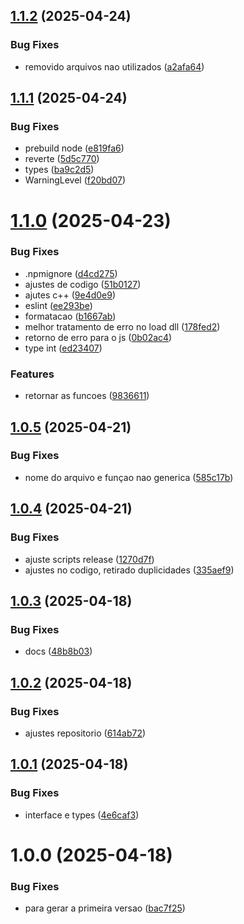 ## [1.1.2](https://github.com/Alexssmusica/ffi-libraries/compare/v1.1.1...v1.1.2) (2025-04-24)


### Bug Fixes

* removido arquivos nao utilizados ([a2afa64](https://github.com/Alexssmusica/ffi-libraries/commit/a2afa64386f13ce3c225f082b45d3fc855534f83))

## [1.1.1](https://github.com/Alexssmusica/ffi-libraries/compare/v1.1.0...v1.1.1) (2025-04-24)


### Bug Fixes

* prebuild node ([e819fa6](https://github.com/Alexssmusica/ffi-libraries/commit/e819fa66966a5ba004ba54bb5b36bd82d2cd0d85))
* reverte ([5d5c770](https://github.com/Alexssmusica/ffi-libraries/commit/5d5c7704198a95c813b9697ac64fc44b440fc1f1))
* types ([ba9c2d5](https://github.com/Alexssmusica/ffi-libraries/commit/ba9c2d57ea1d48bd1d3b2f05ec8a846e4ee2b392))
* WarningLevel ([f20bd07](https://github.com/Alexssmusica/ffi-libraries/commit/f20bd0746c0ea489d24dfc3f942f31ef137ccb1e))

# [1.1.0](https://github.com/Alexssmusica/ffi-libraries/compare/v1.0.5...v1.1.0) (2025-04-23)


### Bug Fixes

* .npmignore ([d4cd275](https://github.com/Alexssmusica/ffi-libraries/commit/d4cd275af3bd5c0da97545f57e7ca594391cd269))
* ajustes de codigo ([51b0127](https://github.com/Alexssmusica/ffi-libraries/commit/51b0127c4ac14c25b5a27bf939348cc72c23d447))
* ajutes c++ ([9e4d0e9](https://github.com/Alexssmusica/ffi-libraries/commit/9e4d0e9d1969bad9b12b56b80b014cab44feb088))
* eslint ([ee293be](https://github.com/Alexssmusica/ffi-libraries/commit/ee293be71f360b651f762ec2e75b110f4da61974))
* formatacao ([b1667ab](https://github.com/Alexssmusica/ffi-libraries/commit/b1667aba1ebe5c0b953fab79222b44d69431af76))
* melhor tratamento de erro no load dll ([178fed2](https://github.com/Alexssmusica/ffi-libraries/commit/178fed288950c979501439c7e10ac43644dfd2f3))
* retorno de erro para o js ([0b02ac4](https://github.com/Alexssmusica/ffi-libraries/commit/0b02ac4e79c5917358260d439e581b96ed1ff4cb))
* type int ([ed23407](https://github.com/Alexssmusica/ffi-libraries/commit/ed234076526df433b43c4415a7b6842d1dabde58))


### Features

* retornar as funcoes ([9836611](https://github.com/Alexssmusica/ffi-libraries/commit/9836611bd2cb9c0feaad83f8383cc60b041a3705))

## [1.0.5](https://github.com/Alexssmusica/ffi-libraries/compare/v1.0.4...v1.0.5) (2025-04-21)


### Bug Fixes

* nome do arquivo e funçao nao generica ([585c17b](https://github.com/Alexssmusica/ffi-libraries/commit/585c17b7c039b002e31cbb5845f336360810fc03))

## [1.0.4](https://github.com/Alexssmusica/ffi-libraries/compare/v1.0.3...v1.0.4) (2025-04-21)


### Bug Fixes

* ajuste scripts release ([1270d7f](https://github.com/Alexssmusica/ffi-libraries/commit/1270d7fd40ae33278e9e482c227130bb8bb5177c))
* ajustes no codigo, retirado duplicidades ([335aef9](https://github.com/Alexssmusica/ffi-libraries/commit/335aef9f8c57a117699637102b94b691d925b941))

## [1.0.3](https://github.com/Alexssmusica/ffi-libraries/compare/v1.0.2...v1.0.3) (2025-04-18)


### Bug Fixes

* docs ([48b8b03](https://github.com/Alexssmusica/ffi-libraries/commit/48b8b03d9ce35365f4e85dc11b92fa577f1b21f6))

## [1.0.2](https://github.com/Alexssmusica/ffi-libraries/compare/v1.0.1...v1.0.2) (2025-04-18)


### Bug Fixes

* ajustes repositorio ([614ab72](https://github.com/Alexssmusica/ffi-libraries/commit/614ab72068f454c10bef2d9571ca0f37f02ab0ec))

## [1.0.1](https://github.com/Alexssmusica/ffi-libraries/compare/v1.0.0...v1.0.1) (2025-04-18)


### Bug Fixes

* interface e types ([4e6caf3](https://github.com/Alexssmusica/ffi-libraries/commit/4e6caf3d217e16174d9ff7758ed01c2e45d248cc))

# 1.0.0 (2025-04-18)


### Bug Fixes

* para gerar a primeira versao ([bac7f25](https://github.com/Alexssmusica/ffi-libraries/commit/bac7f25bbe19e6c15fe01721ac0ad7dda656bae1))
